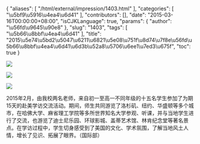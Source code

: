 {
    "aliases": [
        "/html/external/impression/1403.html"
    ],
    "categories": [
        "\u5bf9\u5916\u4ea4\u6d41"
    ],
    "contributors": [],
    "date": "2015-03-16T00:00:00+08:00",
    "isCJKLanguage": true,
    "params": {
        "author": "\u56fd\u9645\u90e8"
    },
    "slug": "1403",
    "tags": [
        "\u5b66\u8bbf\u4ea4\u6d41"
    ],
    "title": "2015\u5e74\u5bd2\u5047\u6211\u6821\u5e08\u751f\u8d74\u7f8e\u56fd\u5b66\u8bbf\u4ea4\u6d41\u6d3b\u52a8\u5706\u6ee1\u7ed3\u675f",
    "toc": true
}

![](https://cdn.tfls.online/mirror/full/de9d9992f26771cb31634ea094cab1dd5c91b560.jpg)




![](https://cdn.tfls.online/mirror/full/e239fc0a796a4aa5fb37b2638d518c36eb77b3e8.jpg)




![](https://cdn.tfls.online/mirror/full/5b73922ec54aae6fdda8ab022396c494ab59a4d0.jpg)




  





2015年2月，由我校两名老师，来自初一至高一不同年级的十五名学生参加了为期15天的赴美学访交流活动。期间，师生共同游览了洛杉矶、纽约、华盛顿等多个城市，在哈佛大学、麻省理工学院等多所世界知名大学参观、听课，并与当地学生进行了交流，也游览了迪士尼乐园、环球影城、盖蒂艺术馆、林肯纪念堂等著名景点。在学访过程中，学生切身感受到了美国的文化、学术氛围，了解当地风土人情，增长了见识、拓展了眼界。（国际部）




  





  



